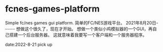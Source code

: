 # fcnes-games-platform
Simple fc/nes games gui platform.
简单的FC/NES游戏平台。
2021年8月20日------ 想做这个很久了，现在才开始。 想做一个类似小鸡模拟器的一个GUI，再自己搭建一个后台服务器。 这就意味着我要写一个客户端和一个服务器程序。

date:2022-8-21 pick up

